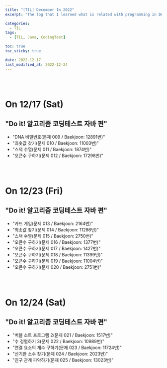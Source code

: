 ```yaml
---
title: "[TIL] December In 2022"
excerpt: "The log that I learned what is related with programming in December 2022"

categories:
  - TIL
tags:
  - [TIL, Java, CodingTest]

toc: true
toc_sticky: true

date: 2022-12-17
last_modified_at: 2022-12-24
---
```


<br><br>

# On 12/17 (Sat)

## "Do it! 알고리즘 코딩테스트 자바 편"

- "DNA 비밀번호(문제 009 / Baekjoon: 12891번)"
- "최솟값 찾기(문제 010 / Baekjoon: 11003번)"
- "스택 수열(문제 011 / Baekjoon: 1874번)"
- "오큰수 구하기(문제 012 / Baekjoon: 17298번)"

<br><br>

# On 12/23 (Fri)

## "Do it! 알고리즘 코딩테스트 자바 편"

- "카드 게임(문제 013 / Baekjoon: 2164번)"
- "최솟값 찾기(문제 014 / Baekjoon: 11286번)"
- "스택 수열(문제 015 / Baekjoon: 2750번)"
- "오큰수 구하기(문제 016 / Baekjoon: 1377번)"
- "오큰수 구하기(문제 017 / Baekjoon: 1427번)"
- "오큰수 구하기(문제 018 / Baekjoon: 11399번)"
- "오큰수 구하기(문제 019 / Baekjoon: 11004번)"
- "오큰수 구하기(문제 020 / Baekjoon: 2751번)"

<br><br>

# On 12/24 (Sat)

## "Do it! 알고리즘 코딩테스트 자바 편"

- "버블 소트 프로그램 2(문제 021 / Baekjoon: 1517번)"
- "수 정렬하기 3(문제 022 / Baekjoon: 10989번)"
- "연결 요소의 개수 구하기(문제 023 / Baekjoon: 11724번)"
- "신기한 소수 찾기(문제 024 / Baekjoon: 2023번)"
- "친구 관계 파악하기(문제 025 / Baekjoon: 13023번)"
